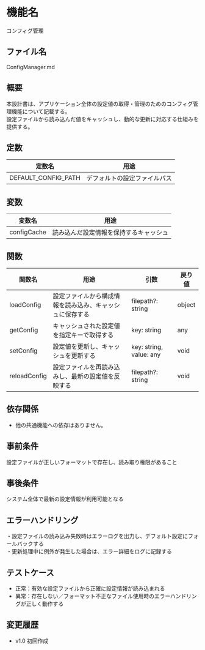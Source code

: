 # 機能名
コンフィグ管理

## ファイル名
ConfigManager.md

## 概要
本設計書は、アプリケーション全体の設定値の取得・管理のためのコンフィグ管理機能について記載する。  
設定ファイルから読み込んだ値をキャッシュし、動的な更新に対応する仕組みを提供する。

## 定数
| 定数名              | 用途                                  |
| ------------------- | ------------------------------------- |
| DEFAULT_CONFIG_PATH | デフォルトの設定ファイルパス            |

## 変数
| 変数名      | 用途                                  |
| ----------- | ------------------------------------- |
| configCache | 読み込んだ設定情報を保持するキャッシュ    |

## 関数
| 関数名      | 用途                                                         | 引数                        | 戻り値  |
| ----------- | ------------------------------------------------------------ | --------------------------- | ------- |
| loadConfig  | 設定ファイルから構成情報を読み込み、キャッシュに保存する       | filepath?: string           | object  |
| getConfig   | キャッシュされた設定値を指定キーで取得する                     | key: string                 | any     |
| setConfig   | 設定値を更新し、キャッシュを更新する                           | key: string, value: any     | void    |
| reloadConfig| 設定ファイルを再読み込みし、最新の設定値を反映する               | filepath?: string           | void    |

## 依存関係
- 他の共通機能への依存はありません。

## 事前条件
設定ファイルが正しいフォーマットで存在し、読み取り権限があること

## 事後条件
システム全体で最新の設定情報が利用可能となる

## エラーハンドリング
・設定ファイルの読み込み失敗時はエラーログを出力し、デフォルト設定にフォールバックする  
・更新処理中に例外が発生した場合は、エラー詳細をログに記録する

## テストケース
- 正常：有効な設定ファイルから正確に設定情報が読み込まれる  
- 異常：存在しない／フォーマット不正なファイル使用時のエラーハンドリングが正しく動作する

## 変更履歴
- v1.0 初回作成
